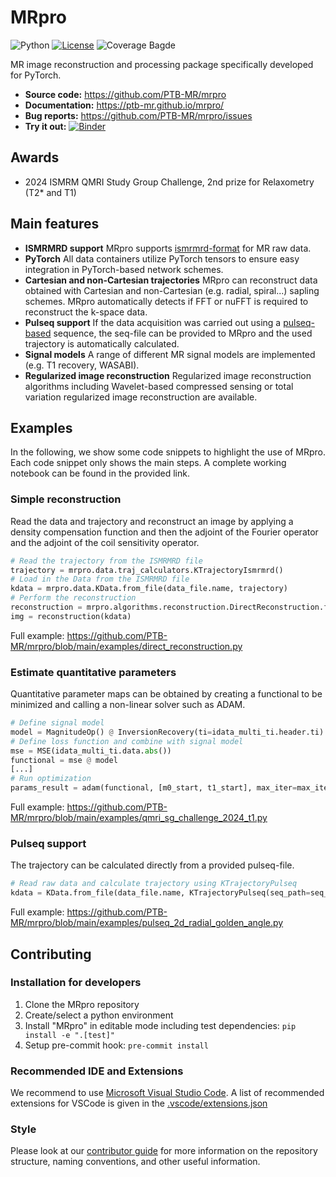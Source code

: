 # MRpro

![Python](https://img.shields.io/badge/python-3.11%20%7C%203.12-blue)
[![License](https://img.shields.io/badge/License-Apache%202.0-blue.svg)](https://opensource.org/licenses/Apache-2.0)
![Coverage Bagde](https://img.shields.io/endpoint?url=https://gist.githubusercontent.com/ckolbPTB/48e334a10caf60e6708d7c712e56d241/raw/coverage.json)

MR image reconstruction and processing package specifically developed for PyTorch.

- **Source code:** <https://github.com/PTB-MR/mrpro>
- **Documentation:** <https://ptb-mr.github.io/mrpro/>
- **Bug reports:** <https://github.com/PTB-MR/mrpro/issues>
- **Try it out:** [![Binder](https://mybinder.org/badge_logo.svg)](https://mybinder.org/v2/gh/PTB-MR/mrpro.git/main?labpath=examples)

## Awards

- 2024 ISMRM QMRI Study Group Challenge, 2nd prize for Relaxometry (T2* and T1)

## Main features

- **ISMRMRD support** MRpro supports [ismrmrd-format](https://ismrmrd.readthedocs.io/en/latest/) for MR raw data.
- **PyTorch** All data containers utilize PyTorch tensors to ensure easy integration in PyTorch-based network schemes.
- **Cartesian and non-Cartesian trajectories** MRpro can reconstruct data obtained with Cartesian and non-Cartesian (e.g. radial, spiral...) sapling schemes. MRpro automatically detects if FFT or nuFFT is required to reconstruct the k-space data.
- **Pulseq support** If the data acquisition was carried out using a [pulseq-based](http://pulseq.github.io/) sequence, the seq-file can be provided to MRpro and the used trajectory is automatically calculated.
- **Signal models** A range of different MR signal models are implemented (e.g. T1 recovery, WASABI).
- **Regularized image reconstruction** Regularized image reconstruction algorithms including Wavelet-based compressed sensing or total variation regularized image reconstruction are available.

## Examples

In the following, we show some code snippets to highlight the use of MRpro. Each code snippet only shows the main steps. A complete working notebook can be found in the provided link.

### Simple reconstruction

Read the data and trajectory and reconstruct an image by applying a density compensation function and then the adjoint of the Fourier operator and the adjoint of the coil sensitivity operator.

```python
# Read the trajectory from the ISMRMRD file
trajectory = mrpro.data.traj_calculators.KTrajectoryIsmrmrd()
# Load in the Data from the ISMRMRD file
kdata = mrpro.data.KData.from_file(data_file.name, trajectory)
# Perform the reconstruction
reconstruction = mrpro.algorithms.reconstruction.DirectReconstruction.from_kdata(kdata)
img = reconstruction(kdata)
```

Full example: <https://github.com/PTB-MR/mrpro/blob/main/examples/direct_reconstruction.py>

### Estimate quantitative parameters

Quantitative parameter maps can be obtained by creating a functional to be minimized and calling a non-linear solver such as ADAM.

```python
# Define signal model
model = MagnitudeOp() @ InversionRecovery(ti=idata_multi_ti.header.ti)
# Define loss function and combine with signal model
mse = MSE(idata_multi_ti.data.abs())
functional = mse @ model
[...]
# Run optimization
params_result = adam(functional, [m0_start, t1_start], max_iter=max_iter, lr=lr)
```

Full example: <https://github.com/PTB-MR/mrpro/blob/main/examples/qmri_sg_challenge_2024_t1.py>

### Pulseq support

The trajectory can be calculated directly from a provided pulseq-file.

```python
# Read raw data and calculate trajectory using KTrajectoryPulseq
kdata = KData.from_file(data_file.name, KTrajectoryPulseq(seq_path=seq_file.name))
```

Full example: <https://github.com/PTB-MR/mrpro/blob/main/examples/pulseq_2d_radial_golden_angle.py>

## Contributing

### Installation for developers

1. Clone the MRpro repository
2. Create/select a python environment
3. Install "MRpro" in editable mode including test dependencies: ``` pip install -e ".[test]" ```
4. Setup pre-commit hook: ``` pre-commit install ```

### Recommended IDE and Extensions

We recommend to use [Microsoft Visual Studio Code](https://code.visualstudio.com/download). A list of recommended extensions for VSCode is given in the [.vscode/extensions.json](.vscode\extensions.json)

### Style

Please look at our [contributor guide](https://ptb-mr.github.io/mrpro/contributor_guide.html) for more information on the repository structure, naming conventions, and other useful information.
